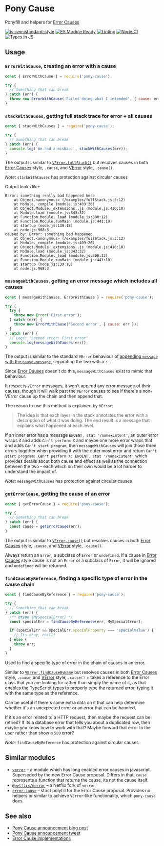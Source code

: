 # Pony Cause

Ponyfill and helpers for [Error Causes](https://github.com/tc39/proposal-error-cause)

[![js-semistandard-style](https://img.shields.io/badge/code%20style-semistandard-brightgreen.svg?style=flat)](https://github.com/standard/semistandard)
[![ES Module Ready](https://img.shields.io/badge/es%20module%20ready-yes-success.svg)](https://esmodules.dev/)
[![Linting](https://github.com/voxpelli/pony-cause/actions/workflows/lint.yml/badge.svg)](https://github.com/voxpelli/pony-cause/actions/workflows/lint.yml)
[![Node CI](https://github.com/voxpelli/pony-cause/actions/workflows/nodejs.yml/badge.svg)](https://github.com/voxpelli/pony-cause/actions/workflows/nodejs.yml)
[![Types in JS](https://img.shields.io/badge/types_in_js-yes-brightgreen)](https://github.com/voxpelli/types-in-js)

## Usage

### `ErrorWithCause`, creating an error with a cause

```javascript
const { ErrorWithCause } = require('pony-cause');

try {
  // Something that can break
} catch (err) {
  throw new ErrorWithCause('Failed doing what I intended', { cause: err });
}
```

### `stackWithCauses`, getting full stack trace for error + all causes

```javascript
const { stackWithCauses } = require('pony-cause');

try {
  // Something that can break
} catch (err) {
  console.log('We had a mishap:', stackWithCauses(err));
}
```

The output is similar to [`VError.fullStack()`](https://github.com/joyent/node-verror#verrorfullstackerr) but resolves causes in both [Error Causes](https://github.com/tc39/proposal-error-cause) style, `.cause`, and [VError](https://github.com/joyent/node-verror) style, `.cause()`.

_Note:_ `stackWithCauses` has protection against circular causes

Output looks like:

```
Error: something really bad happened here
    at Object.<anonymous> (/examples/fullStack.js:5:12)
    at Module._compile (module.js:409:26)
    at Object.Module._extensions..js (module.js:416:10)
    at Module.load (module.js:343:32)
    at Function.Module._load (module.js:300:12)
    at Function.Module.runMain (module.js:441:10)
    at startup (node.js:139:18)
    at node.js:968:3
caused by: Error: something bad happened
    at Object.<anonymous> (/examples/fullStack.js:3:12)
    at Module._compile (module.js:409:26)
    at Object.Module._extensions..js (module.js:416:10)
    at Module.load (module.js:343:32)
    at Function.Module._load (module.js:300:12)
    at Function.Module.runMain (module.js:441:10)
    at startup (node.js:139:18)
    at node.js:968:3
```

### `messageWithCauses`, getting an error message which includes all causes

```javascript
const { messageWithCauses, ErrorWithCause } = require('pony-cause');

try {
  try {
    throw new Error('First error');
  } catch (err) {
    throw new ErrorWithCause('Second error', { cause: err });
  }
} catch (err) {
  // Logs: "Second error: First error"
  console.log(messageWithCauses(err));
}
```

The output is similar to the standard `VError` behaviour of [appending `message` with the `cause.message`](https://github.com/joyent/node-verror#public-properties), separating the two with a `: `.

Since [Error Causes](https://github.com/tc39/proposal-error-cause) doesn't do this, `messageWithCauses` exist to mimic that behaviour.

It respects `VError` messages, it won't append any error message of their causes, though it will walk past the `VError` causes to see if there's a non-VError cause up the chain and then append that.

The reason to use this method is explained by `VError`:

> The idea is that each layer in the stack annotates the error with a description of what it was doing. The end result is a message that explains what happened at each level.

If an inner error has a message `ENOENT, stat '/nonexistent'`, an outer error wraps it and adds `Can't perform X` and maybe one more error wraps that and adds `Can't start program`, then `messageWithCauses` will join those three errors together when providing it with the outer most error and return `Can't start program: Can't perform X: ENOENT, stat '/nonexistent'` which provides details about both cause and effect as well as the connection between the two – each which on their own would be a lot harder to understand the impact of.

_Note:_ `messageWithCauses` has protection against circular causes

### `getErrorCause`, getting the cause of an error

```javascript
const { getErrorCause } = require('pony-cause');

try {
  // Something that can break
} catch (err) {
  const cause = getErrorCause(err);
}
```

The output is similar to [`VError.cause()`](https://github.com/joyent/node-verror#verrorcauseerr) but resolves causes in both [Error Causes](https://github.com/tc39/proposal-error-cause) style, `.cause`, and [VError](https://github.com/joyent/node-verror) style, `.cause()`.

Always return an `Error`, a subclass of `Error` or `undefined`. If a cause in [Error Causes](https://github.com/tc39/proposal-error-cause) style cause is not an `Error` or a subclass of `Error`, it will be ignored and `undefined` will be returned.

### `findCauseByReference`, finding a specific type of error in the cause chain

```javascript
const { findCauseByReference } = require('pony-cause');

try {
  // Something that can break
} catch (err) {
  /** @type {MySpecialError} */
  const specialErr = findCauseByReference(err, MySpecialError);

  if (specialErr && specialErr.specialProperty === 'specialValue') {
    // Its okay, chill!
  } else {
    throw err;
  }
}
```

Used to find a specific type of error in the chain of causes in an error.

Similar to [`VError.findCauseByName`](https://github.com/joyent/node-verror#verrorfindcausebynameerr-name) but resolves causes in both [Error Causes](https://github.com/tc39/proposal-error-cause) style, `.cause`, and [VError](https://github.com/joyent/node-verror) style, `.cause()` + takes a reference to the Error class that you are looking for rather than simply the name of it, as that enables the TypeScript types to properly type the returned error, typing it with the same type as the reference.

Can be useful if there's some extra data on it that can help determine whether it's an unexpected error or an error that can be handled.

If it's an error related to a HTTP request, then maybe the request can be retried? If its a database error that tells you about a duplicated row, then maybe you know how to work with that? Maybe forward that error to the user rather than show a `500` error?

_Note:_ `findCauseByReference` has protection against circular causes

## Similar modules

* [`verror`](https://www.npmjs.com/package/verror) – a module which has long enabled error causes in javascript. Superseded by the new Error Cause proposal. Differs in that`.cause` represents a function that returns the cause, its not the cause itself.
* [`@netflix/nerror`](https://www.npmjs.com/package/@netflix/nerror) – a Netflix fork of `verror`
* [`error-cause`](https://www.npmjs.com/package/error-cause) – strict polyfill for the Error Cause proposal. Provides no helpers or similar to achieve `VError`-like functionality, which `pony-cause` does.

## See also

* [Pony Cause announcement blog post](https://dev.to/voxpelli/pony-cause-1-0-error-causes-2l2o)
* [Pony Cause announcement tweet](https://twitter.com/voxpelli/status/1438476680537034756)
* [Error Cause implementations](https://github.com/tc39/proposal-error-cause#implementations)
